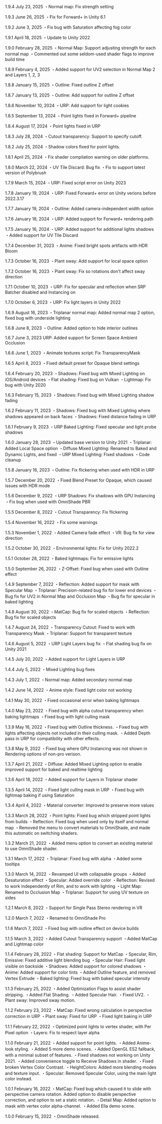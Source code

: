 1.9.4
July 23, 2025
・Normal map: Fix strength setting

1.9.3
June 26, 2025
・Fix for Forward+ in Unity 6.1

1.9.2
June 3, 2025
・Fix bug with Saturation affecting fog color

1.9.1
April 18, 2025
・Update to Unity 2022

1.9.0
February 28, 2025
・Normal Map: Support adjusting strength for each normal map
・Commented out some seldom-used shader flags to improve build time

1.8.9
February 4, 2025
・Added support for UV2 selection in Normal Map 2 and Layers 1, 2, 3

1.8.8
January 15, 2025
・Outline: Fixed outline Z offset

1.8.7
January 13, 2025
・Outline: Add support for outline Z offset

1.8.6
November 10, 2024
・URP: Add support for light cookies

1.8.5
September 13, 2024
・Point lights fixed in Forward+ pipeline

1.8.4
August 17, 2024
・Point lights fixed in URP

1.8.3
July 28, 2024
・Cutout transparency: Support to specify cutoff.

1.8.2
July 25, 2024
・Shadow colors fixed for point lights.

1.8.1
April 25, 2024
・Fix shader compilation warning on older platforms. 

1.8.0
March 22, 2024
・UV Tile Discard: Bug fix
・Fix to support latest version of Polybrush

1.7.9
March 15, 2024
・URP: Fixed script error on Unity 2023

1.7.8
January 19, 2024
・URP: Fixed Forward+ error on Unity verions before 2022.3.17

1.7.7
January 19, 2024
・Outline: Added camera-independent width option

1.7.6
January 18, 2024
・URP: Added support for Forward+ rendering path

1.7.5
January 16, 2024
・URP: Added support for additional lights shadows
・Added support for UV Tile Discard

1.7.4
December 31, 2023
・Anime: Fixed bright spots artifacts with HDR Bloom

1.7.3
October 16, 2023
・Plant sway: Add support for local space option

1.7.2
October 16, 2023
・Plant sway: Fix so rotations don't affect sway direction

1.7.1
October 10, 2023
・URP: Fix for specular and reflection when SRP Batcher disabled and Instancing on

1.7.0
October 6, 2023
・URP: Fix light layers in Unity 2022

1.6.9
August 16, 2023
・Triplanar normal map: Added normal map 2 option, fixed bug with underside lighting

1.6.8
June 8, 2023
・Outline: Added option to hide interior outlines

1.6.7
June 3, 2023
URP: Added support for Screen Space Ambient Occlusion

1.6.6
June 1, 2023
・Animate textures script: Fix TransparencyMask

1.6.5
April 8, 2023
・Fixed default preset for Opaque blend settings

1.6.4
February 20, 2023
・Shadows: Fixed bug with Mixed Lighting on iOS/Android devices
・Flat shading: Fixed bug on Vulkan
・Lightmap: Fix bug with Unity 2020

1.6.3
February 15, 2023
・Shadows: Fixed bug with Mixed Lighting shadow fading

1.6.2
February 11, 2023
・Shadows: Fixed bug with Mixed Lighting where shadows appeared on back faces
・Shadows: Fixed distance fading in URP

1.6.1
February 9, 2023
・URP Baked Lighting: Fixed specular and light probe shadows

1.6.0
January 28, 2023
・Updated base version to Unity 2021
・Triplanar: Added Local Space option
・Diffuse Mixed Lighting: Renamed to Baked and Dynamic Lights, and fixed
・URP Mixed Lighting: Fixed shadows
・Code cleanup

1.5.8
January 16, 2023
・Outline: Fix flickering when used with HDR in URP

1.5.7
December 20, 2022
・Fixed Blend Preset for Opaque, which caused issues with HDR mode

1.5.6
December 9, 2022
・URP Shadows: Fix shadows with GPU Instancing
・Fix bug when used with OmniShade PBR

1.5.5
December 8, 2022
・Cutout Transparency: Fix flickering

1.5.4
November 16, 2022
・Fix some warnings

1.5.3
November 1, 2022
・Added Camera fade effect
・VR: Bug fix for view direction

1.5.2
October 30, 2022
・Environmental lights: Fix for Unity 2022.2

1.5.1
October 28, 2022
・Baked lightmaps: Fix for emissive lights

1.5.0
September 26, 2022
・Z-Offset: Fixed bug when used with Outline effect

1.4.9
September 7, 2022
・Reflection: Added support for mask with Specular Map
・Triplanar: Precision-related bug fix for lower end devices
・Bug fix for UV2 in Normal Map and Occlusion Map
・Bug fix for specular in baked lighting

1.4.8
August 30, 2022
・MatCap: Bug fix for scaled objects
・Reflection: Bug fix for scaled objects

1.4.7
August 24, 2022
・Transparency Cutout: Fixed to work with Transparency Mask
・Triplanar: Support for transparent texture

1.4.6
August 5, 2022
・URP Light Layers bug fix
・Flat shading bug fix on Unity 2021

1.4.5
July 20, 2022
・Added support for Light Layers in URP

1.4.4
July 5, 2022
・Mixed Lighting bug fixes

1.4.3
July 1, 2022
・Normal map: Added secondary normal map

1.4.2
June 14, 2022
・Anime style: Fixed light color not working

1.4.1
May 30, 2022
・Fixed occasional error when baking lightmaps

1.4.0
May 23, 2022
・Fixed bug with alpha cutout transparency when baking lightmaps
・Fixed bug with light culling mask

1.3.9
May 16, 2022
・Fixed bug with Outline thickness.
・Fixed bug with lights affecting objects not included in their culling mask.
・Added Depth pass in URP for compatibility with other effects.

1.3.8
May 9, 2022
・Fixed bug where GPU Instancing was not shown in Rendering options of non-pro verison.

1.3.7
April 21, 2022
・Diffuse: Added Mixed Lighting option to enable improved support for baked and realtime lighting

1.3.6
April 18, 2022
・Added support for Layers in Triplanar shader

1.3.5
April 14, 2022
・Fixed light culling mask in URP
・Fixed bug with lightmap baking if using Saturation

1.3.4
April 4, 2022
・Material converter: Improved to preserve more values

1.3.3
March 28, 2022
・Point lights: Fixed bug which stripped point lights from builds
・Reflection: Fixed bug when used only by itself and normal map
・Removed the menu to convert materials to OmniShade, and made this automatic on switching shaders.

1.3.2
March 21, 2022
・Added menu option to convert an existing material to use OmniShade shader.

1.3.1
March 17, 2022
・Triplanar: Fixed bug with alpha
・Added some tooltips

1.3.0
March 14, 2022
・Revamped UI with collapsable groups
・Added Desaturation effect
・Specular: Added override color
・Reflection: Revised to work independently of Rim, and to work with lighting
・Light Map: Renamed to Occlusion Map
・Triplanar: Support for using UV texture on sides

1.2.1
March 8, 2022
・Support for Single Pass Stereo rendering in VR

1.2.0
March 7, 2022
・Renamed to OmniShade Pro

1.1.6
March 7, 2022
・Fixed bug with outline effect on device builds

1.1.5
March 3, 2022
・Added Cutout Transparency support
・Added MatCap and Lightmap color

1.1.4
February 28, 2022
・Flat shading: Support for MatCap
・Specular, Rim, Emissive: Fixed additive light blending bug
・Specular Hair: Fixed light visible on backside
・Shadows: Added support for colored shadows
・Anime: Added support for color tints
・Added Outline feature, and removed Vertex Extrude
・Baked lighting: Fixed bug with baked specular intensity

1.1.3
February 25, 2022
・Added Optimization Flags to assist shader stripping.
・Added Flat Shading.
・Added Specular Hair.
・Fixed UV2.
・Plant sway: Improved sway motion.

1.1.2
February 23, 2022
・MatCap: Fixed wrong calculation in perspective correction in URP
・Plant sway: Fixed for URP
・Fixed light baking in URP

1.1.1
February 22, 2022
・Optimized point lights to vertex shader, with Per Pixel option
・Layers: Fix to respect layer alpha

1.1.0
February 21, 2022
・Added support for point lights.
・Added Anime-look styling.
・Added 5 more demo scenes.
・Added OpenGL ES2 fallback, with a minimal subset of features.
・Fixed shadows not working on Unity 2021.
・Added convenience toggle to Receive Shadows in shader.
・Fixed broken Vertex Color Contrast.
・HeightColors: Added more blending modes and texture input.
・Specular: Removed Specular Color, using the main light color instead.

1.0.1
February 16, 2022
・MatCap: Fixed bug which caused it to slide with perspective camera rotation.  Added option to disable perspective correction, and option to set a static rotation.
・Detail Map: Added option to mask with vertex color alpha-channel.
・Added Ella demo scene.

1.0.0
February 15, 2022
・OmniShade released.